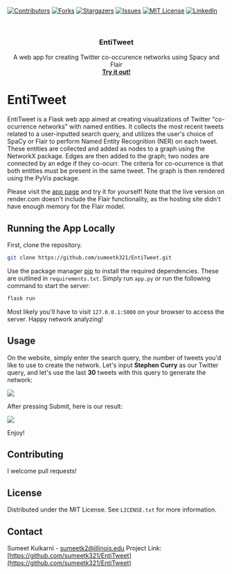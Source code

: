 [![Contributors][contributors-shield]][contributors-url]
[![Forks][forks-shield]][forks-url]
[![Stargazers][stars-shield]][stars-url]
[![Issues][issues-shield]][issues-url]
[![MIT License][license-shield]][license-url]
[![LinkedIn][linkedin-shield]][linkedin-url]

<br />
<div align="center">

<h3 align="center">EntiTweet</h3>

  <p align="center">
    A web app for creating Twitter co-occurence networks using Spacy and Flair
    <br />
    <a href="https://entitweet-app.onrender.com/"><strong>Try it out!</strong></a>
    <br />
  </p>
</div>

# EntiTweet

EntiTweet is a Flask web app aimed at creating visualizations of Twitter "co-ocurrence networks" with named entities. It collects the most recent tweets related to a user-inputted search query, and utilizes the user's choice of SpaCy or Flair to perform Named Entity Recognition (NER) on each tweet. These entities are collected and added as nodes to a graph using the NetworkX package. Edges are then added to the graph; two nodes are connected by an edge if they co-ocurr. The criteria for co-ocurrence is that both entities must be present in the same tweet. The graph is then rendered using the PyVis package. 

Please visit the [app page](https://entitweet-app.onrender.com/) and try it for yourself! Note that the live version on render.com doesn't include the Flair functionality, as the hosting site didn't have enough memory for the Flair model. 

## Running the App Locally

First, clone the repository.

```bash
git clone https://github.com/sumeetk321/EntiTweet.git
```

Use the package manager [pip](https://pip.pypa.io/en/stable/) to install the required dependencies. These are outlined in ```requirements.txt```. Simply run ```app.py``` or run the following command to start the server:

```bash
flask run
```

Most likely you'll have to visit ```127.0.0.1:5000``` on your browser to access the server. Happy network analyzing!


## Usage

On the website, simply enter the search query, the number of tweets you'd like to use to create the network. Let's input **Stephen Curry** as our Twitter query, and let's use the last **30** tweets with this query to generate the network:

<img src="https://user-images.githubusercontent.com/18608410/211944312-cb2d5d72-6938-46fb-b855-0a3a4d9faa08.png">

After pressing Submit, here is our result:

<img src="https://user-images.githubusercontent.com/18608410/211944946-8bd321a4-a33d-44bf-bc3e-5016e236d9d9.png">

Enjoy!

## Contributing

I welcome pull requests! 

## License

Distributed under the MIT License. See ```LICENSE.txt``` for more information.

## Contact

Sumeet Kulkarni - sumeetk2@illinois.edu
Project Link: [https://github.com/sumeetk321/EntiTweet](https://github.com/sumeetk321/EntiTweet)

[contributors-shield]: https://img.shields.io/github/contributors/sumeetk321/EntiTweet.svg?style=for-the-badge
[contributors-url]: https://github.com/sumeetk321/EntiTweet/graphs/contributors
[forks-shield]: https://img.shields.io/github/forks/sumeetk321/EntiTweet.svg?style=for-the-badge
[forks-url]: https://github.com/sumeetk321/EntiTweet/network/members
[stars-shield]: https://img.shields.io/github/stars/sumeetk321/EntiTweet.svg?style=for-the-badge
[stars-url]: https://github.com/sumeetk321/EntiTweet/stargazers
[issues-shield]: https://img.shields.io/github/issues/sumeetk321/EntiTweet.svg?style=for-the-badge
[issues-url]: https://github.com/sumeetk321/EntiTweet/issues
[license-shield]: https://img.shields.io/github/license/sumeetk321/EntiTweet.svg?style=for-the-badge
[license-url]: https://github.com/sumeetk321/EntiTweet/blob/main/LICENSE
[linkedin-shield]: https://img.shields.io/badge/-LinkedIn-black.svg?style=for-the-badge&logo=linkedin&colorB=555
[linkedin-url]: https://www.linkedin.com/in/sumeet-kulkarni-798181172/
